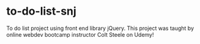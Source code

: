 # to-do-list-snj
To do list project using front end library jQuery.
This project was taught by online webdev bootcamp instructor Colt Steele on Udemy!
